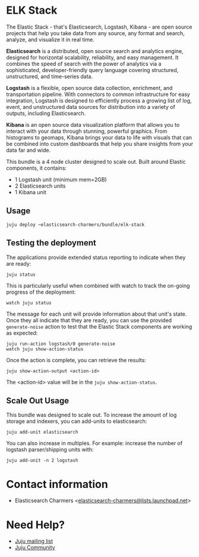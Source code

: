 # ELK Stack

The Elastic Stack - that's Elasticsearch, Logstash, Kibana - are open
source projects that help you take data from any source, any format and search,
analyze, and visualize it in real time.

**Elasticsearch** is a distributed, open source search and analytics engine,
designed for horizontal scalability, reliability, and easy management. It
combines the speed of search with the power of analytics via a sophisticated,
developer-friendly query language covering structured, unstructured, and
time-series data.

**Logstash** is a flexible, open source data collection, enrichment, and
transportation pipeline. With connectors to common infrastructure for easy
integration, Logstash is designed to efficiently process a growing list of log,
event, and unstructured data sources for distribution into a variety of
outputs, including Elasticsearch.

**Kibana** is an open source data visualization platform that allows you to
interact with your data through stunning, powerful graphics. From histograms to
geomaps, Kibana brings your data to life with visuals that can be combined into
custom dashboards that help you share insights from your data far and wide.

This bundle is a 4 node cluster designed to scale out. Built around Elastic
components, it contains:

- 1 Logstash unit (minimum mem=2GB)
- 2 Elasticsearch units
- 1 Kibana unit

## Usage

    juju deploy ~elasticsearch-charmers/bundle/elk-stack

## Testing the deployment

The applications provide extended status reporting to indicate when they are
ready:

    juju status

This is particularly useful when combined with watch to track the on-going
progress of the deployment:

    watch juju status

The message for each unit will provide information about that unit's state.
Once they all indicate that they are ready, you can use the provided
`generate-noise` action to test that the Elastic Stack components are working
as expected:

    juju run-action logstash/0 generate-noise
    watch juju show-action-status

Once the action is complete, you can retrieve the results:

    juju show-action-output <action-id>

The &lt;action-id&gt; value will be in the `juju show-action-status`.

## Scale Out Usage

This bundle was designed to scale out. To increase the amount of log storage
and indexers, you can add-units to elasticsearch:

    juju add-unit elasticsearch

You can also increase in multiples. For example: increase the number of
logstash parser/shipping units with:

    juju add-unit -n 2 logstash


# Contact information

- Elasticsearch Charmers &lt;elasticsearch-charmers@lists.launchpad.net&gt;


# Need Help?

- [Juju mailing list](https://lists.ubuntu.com/mailman/listinfo/juju)
- [Juju Community](https://jujucharms.com/community)
